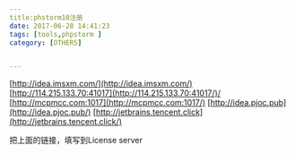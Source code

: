 ```yaml
---
title:phstorm10注册
date: 2017-06-28 14:41:23
tags: [tools,phpstorm ]
category: [OTHERS]


---
```

[http://idea.imsxm.com/](http://idea.imsxm.com/) 
[http://114.215.133.70:41017](http://114.215.133.70:41017/)/ 
[http://mcpmcc.com:1017](http://mcpmcc.com:1017/) 
[http://idea.pjoc.pub](http://idea.pjoc.pub/) 
[http://jetbrains.tencent.click](http://jetbrains.tencent.click/)

把上面的链接，填写到License server